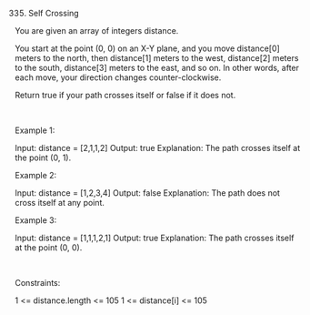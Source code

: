 335. Self Crossing

You are given an array of integers distance.

You start at the point (0, 0) on an X-Y plane, and you move distance[0] meters to the north, then distance[1] meters to the west, distance[2] meters to the south, distance[3] meters to the east, and so on. In other words, after each move, your direction changes counter-clockwise.

Return true if your path crosses itself or false if it does not.

 

Example 1:

Input: distance = [2,1,1,2]
Output: true
Explanation: The path crosses itself at the point (0, 1).


Example 2:

Input: distance = [1,2,3,4]
Output: false
Explanation: The path does not cross itself at any point.


Example 3:

Input: distance = [1,1,1,2,1]
Output: true
Explanation: The path crosses itself at the point (0, 0).


 

Constraints:

1 <= distance.length <= 105
1 <= distance[i] <= 105